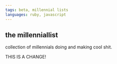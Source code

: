 ```yaml
---
tags: beta, millennial lists
languages: ruby, javascript
---
```


## the millenniallist

collection of millennials doing and making cool shit.

THIS IS A CHANGE!